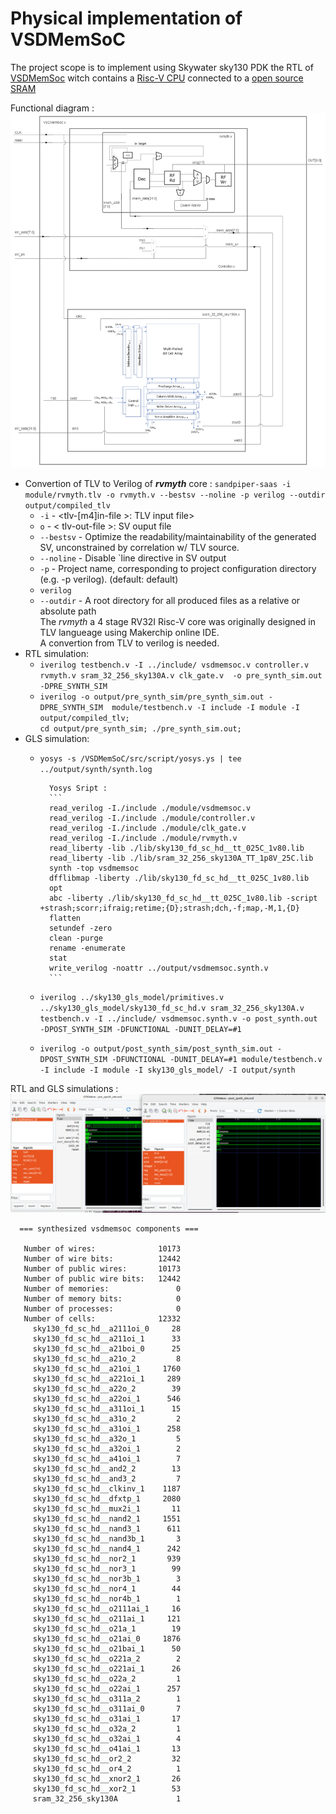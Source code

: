 # Physical implementation of VSDMemSoC

The project scope is to implement using Skywater sky130 PDK the RTL of [VSDMemSoc](https://github.com/vsdip/VSDMemSoC) witch contains a [Risc-V CPU](https://github.com/RISCV-MYTH-WORKSHOP/riscv_myth_workshop_nov22-MihaiHMO/settings) connected to a [open source SRAM](https://github.com/vsdip/vsdsram_sky130)  

Functional diagram :  
![SoC Diagram](Imgs/SoC_struct.png)  

- Convertion of TLV to Verilog of **_rvmyth_** core : `sandpiper-saas -i module/rvmyth.tlv -o rvmyth.v --bestsv --noline -p verilog --outdir output/compiled_tlv`  
    - `-i` - <tlv-[m4]in-file >: TLV input file>
    - `o` - < tlv-out-file >: SV ouput file
    - `--bestsv` - Optimize the readability/maintainability of the generated SV, unconstrained by correlation w/ TLV source.
    - `--noline` - Disable `line directive in SV output
    - `-p` - Project name, corresponding to project configuration directory (e.g. -p verilog). (default: default)   
    - `verilog` 
    - `--outdir` - A root directory for all produced files as a relative or absolute path  
  The _rvmyth_ a 4 stage RV32I Risc-V core was originally designed in TLV langueage using Makerchip online IDE.  
  A convertion from TLV to verilog is needed.    
- RTL simulation:  
    - `iverilog testbench.v -I ../include/ vsdmemsoc.v controller.v rvmyth.v sram_32_256_sky130A.v clk_gate.v  -o pre_synth_sim.out -DPRE_SYNTH_SIM`
    - `iverilog -o output/pre_synth_sim/pre_synth_sim.out -DPRE_SYNTH_SIM  module/testbench.v -I include -I module -I output/compiled_tlv;`    
     `cd output/pre_synth_sim; ./pre_synth_sim.out;`
- GLS simulation:  
    - `yosys -s /VSDMemSoC/src/script/yosys.ys | tee ../output/synth/synth.log`  

            Yosys Sript :  
            ```
            read_verilog -I./include ./module/vsdmemsoc.v
            read_verilog -I./include ./module/controller.v
            read_verilog -I./include ./module/clk_gate.v
            read_verilog -I./include ./module/rvmyth.v
            read_liberty -lib ./lib/sky130_fd_sc_hd__tt_025C_1v80.lib
            read_liberty -lib ./lib/sram_32_256_sky130A_TT_1p8V_25C.lib
            synth -top vsdmemsoc
            dfflibmap -liberty ./lib/sky130_fd_sc_hd__tt_025C_1v80.lib
            opt
            abc -liberty ./lib/sky130_fd_sc_hd__tt_025C_1v80.lib -script +strash;scorr;ifraig;retime;{D};strash;dch,-f;map,-M,1,{D}
            flatten
            setundef -zero
            clean -purge
            rename -enumerate
            stat
            write_verilog -noattr ../output/vsdmemsoc.synth.v
            ```
    - `iverilog ../sky130_gls_model/primitives.v ../sky130_gls_model/sky130_fd_sc_hd.v sram_32_256_sky130A.v testbench.v -I ../include/ vsdmemsoc.synth.v -o post_synth.out -DPOST_SYNTH_SIM -DFUNCTIONAL -DUNIT_DELAY=#1`
    - `iverilog -o output/post_synth_sim/post_synth_sim.out -DPOST_SYNTH_SIM -DFUNCTIONAL -DUNIT_DELAY=#1 module/testbench.v -I include -I module -I sky130_gls_model/ -I output/synth`

RTL and GLS simulations :  
![](Imgs/rtl_gls_sim.png)
    
```  
  === synthesized vsdmemsoc components === 

   Number of wires:              10173
   Number of wire bits:          12442
   Number of public wires:       10173
   Number of public wire bits:   12442
   Number of memories:               0
   Number of memory bits:            0
   Number of processes:              0
   Number of cells:              12332
     sky130_fd_sc_hd__a2111oi_0     28
     sky130_fd_sc_hd__a211oi_1      33
     sky130_fd_sc_hd__a21boi_0      25
     sky130_fd_sc_hd__a21o_2         8
     sky130_fd_sc_hd__a21oi_1     1760
     sky130_fd_sc_hd__a221oi_1     289
     sky130_fd_sc_hd__a22o_2        39
     sky130_fd_sc_hd__a22oi_1      546
     sky130_fd_sc_hd__a311oi_1      15
     sky130_fd_sc_hd__a31o_2         2
     sky130_fd_sc_hd__a31oi_1      258
     sky130_fd_sc_hd__a32o_1         5
     sky130_fd_sc_hd__a32oi_1        2
     sky130_fd_sc_hd__a41oi_1        7
     sky130_fd_sc_hd__and2_2        13
     sky130_fd_sc_hd__and3_2         7
     sky130_fd_sc_hd__clkinv_1    1187
     sky130_fd_sc_hd__dfxtp_1     2080
     sky130_fd_sc_hd__mux2i_1       11
     sky130_fd_sc_hd__nand2_1     1551
     sky130_fd_sc_hd__nand3_1      611
     sky130_fd_sc_hd__nand3b_1       3
     sky130_fd_sc_hd__nand4_1      242
     sky130_fd_sc_hd__nor2_1       939
     sky130_fd_sc_hd__nor3_1        99
     sky130_fd_sc_hd__nor3b_1        3
     sky130_fd_sc_hd__nor4_1        44
     sky130_fd_sc_hd__nor4b_1        1
     sky130_fd_sc_hd__o2111ai_1     16
     sky130_fd_sc_hd__o211ai_1     121
     sky130_fd_sc_hd__o21a_1        19
     sky130_fd_sc_hd__o21ai_0     1876
     sky130_fd_sc_hd__o21bai_1      50
     sky130_fd_sc_hd__o221a_2        2
     sky130_fd_sc_hd__o221ai_1      26
     sky130_fd_sc_hd__o22a_2         1
     sky130_fd_sc_hd__o22ai_1      257
     sky130_fd_sc_hd__o311a_2        1
     sky130_fd_sc_hd__o311ai_0       7
     sky130_fd_sc_hd__o31ai_1       17
     sky130_fd_sc_hd__o32a_2         1
     sky130_fd_sc_hd__o32ai_1        4
     sky130_fd_sc_hd__o41ai_1       13
     sky130_fd_sc_hd__or2_2         32
     sky130_fd_sc_hd__or4_2          1
     sky130_fd_sc_hd__xnor2_1       26
     sky130_fd_sc_hd__xor2_1        53
     sram_32_256_sky130A             1
```

